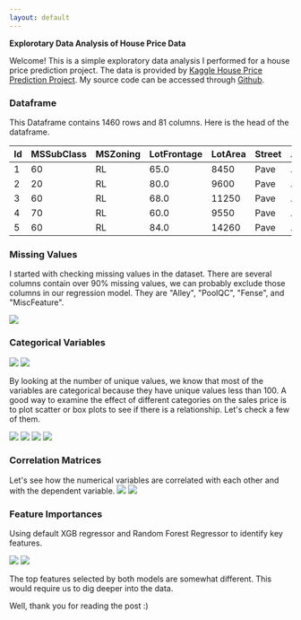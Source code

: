 ```yaml
---
layout: default
---
```


**Explorotary Data Analysis of House Price Data**

Welcome! This is a simple exploratory data analysis I performed for a house price prediction project. The data is provided by [Kaggle House Price Prediction Project](https://www.kaggle.com/c/house-prices-advanced-regression-techniques). My source code can be accessed through [Github](https://github.com/Jianwei-Bao/HousePricePrediction).
<!-- and, _italic_, or ~~strikethrough~~. --> 

### [](#header-3)Dataframe

This Dataframe contains 1460 rows and 81 columns. Here is the head of the dataframe.

|Id| MSSubClass| MSZoning| LotFrontage| LotArea|	Street|	...| MoSold|	YrSold| SaleType|	SaleCondition|	SalePrice|
|:-|:----------|:--------|:-----------|:-------|:------|:---|:------|:------|:--------|:-------------|:---------|
|	1|         60|	      RL|        65.0|    8450|   Pave|	...|      2|   2008|	      WD|	       Normal|    208500|
|	2|         20|       RL|        80.0|    9600|   Pave|	...|      5|   2007|	      WD|	       Normal|    181500|
|	3|         60|       RL|        68.0|   11250|   Pave|	...|	     9|   2008|       WD|	       Normal|	   223500|
| 4|         70|       RL|        60.0|    9550|   Pave|	...|      2|   2006|       WD|	      Abnorml|    140000|
|	5|         60|	      RL|        84.0|   14260|   Pave|	...|     12|   2008|       WD|       Normal	|    250000|


### Missing Values
 
I started with checking missing values in the dataset. There are several columns contain over 90% missing values, we can probably exclude those columns in our regression model. They are "Alley", "PoolQC", "Fense", and "MiscFeature".

![](https://github.com/Jianwei-Bao/HousePricePrediction/blob/master/Part%201%20plotly%20graphs/msno.png?raw=true)
 
### Categorical Variables

![](https://github.com/Jianwei-Bao/HousePricePrediction/blob/master/part%202%20graphs/sales%20distribution.PNG?raw=true)
![](https://github.com/Jianwei-Bao/HousePricePrediction/blob/master/part%202%20graphs/uniqs.PNG?raw=true)

By looking at the number of unique values, we know that most of the variables are categorical because they have unique values less than 100. A good way to examine the effect of different categories on the sales price is to plot scatter or box plots to see if there is a relationship. Let's check a few of them.
 
![](https://github.com/Jianwei-Bao/HousePricePrediction/blob/master/Part%201%20plotly%20graphs/housestyle.PNG?raw=true) 
![](https://github.com/Jianwei-Bao/HousePricePrediction/blob/master/Part%201%20plotly%20graphs/mssub.PNG?raw=true)
![](https://github.com/Jianwei-Bao/HousePricePrediction/blob/master/Part%201%20plotly%20graphs/neighborhood.PNG?raw=true)
![](https://github.com/Jianwei-Bao/HousePricePrediction/blob/master/Part%201%20plotly%20graphs/yearbuilt.PNG?raw=true)

### Correlation Matrices

Let's see how the numerical variables are correlated with each other and with the dependent variable.
![](https://github.com/Jianwei-Bao/HousePricePrediction/blob/master/part%202%20graphs/corr.PNG?raw=true)
![](https://github.com/Jianwei-Bao/HousePricePrediction/blob/master/part%202%20graphs/scatter.PNG?raw=true)

### Feature Importances
Using default XGB regressor and Random Forest Regressor to identify key features.

![](https://github.com/Jianwei-Bao/HousePricePrediction/blob/master/part%202%20graphs/xgbft.PNG?raw=true)
![](https://github.com/Jianwei-Bao/HousePricePrediction/blob/master/part%202%20graphs/RFft.PNG?raw=true)

The top features selected by both models are somewhat different. This would require us to dig deeper into the data. 

Well, thank you for reading the post :)


